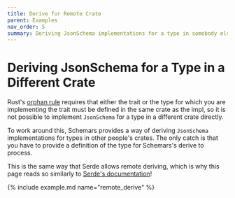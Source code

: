 ```yaml
---
title: Derive for Remote Crate
parent: Examples
nav_order: 5
summary: Deriving JsonSchema implementations for a type in somebody else's crate.
---
```


# Deriving JsonSchema for a Type in a Different Crate

Rust's [orphan rule](https://doc.rust-lang.org/book/traits.html#rules-for-implementing-traits) requires that either the trait or the type for which you are implementing the trait must be defined in the same crate as the impl, so it is not possible to implement `JsonSchema` for a type in a different crate directly.

To work around this, Schemars provides a way of deriving `JsonSchema` implementations for types in other people's crates. The only catch is that you have to provide a definition of the type for Schemars's derive to process.

This is the same way that Serde allows remote deriving, which is why this page reads so similarly to [Serde's documentation](https://serde.rs/remote-derive.html)!

{% include example.md name="remote_derive" %}
